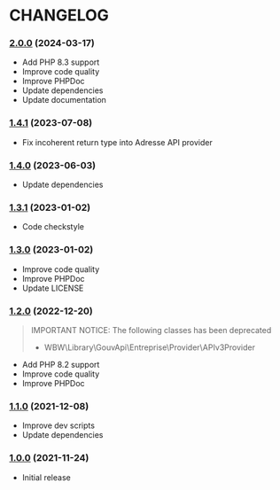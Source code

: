 CHANGELOG
=========

### [2.0.0](https://github.com/webeweb/gouv-api-library/tree/v2.0.0) (2024-03-17)

- Add PHP 8.3 support
- Improve code quality
- Improve PHPDoc
- Update dependencies
- Update documentation

### [1.4.1](https://github.com/webeweb/gouv-api-library/tree/v1.4.1) (2023-07-08)

- Fix incoherent return type into Adresse API provider

### [1.4.0](https://github.com/webeweb/gouv-api-library/tree/v1.4.0) (2023-06-03)

- Update dependencies

### [1.3.1](https://github.com/webeweb/gouv-api-library/tree/v1.3.1) (2023-01-02)

- Code checkstyle

### [1.3.0](https://github.com/webeweb/gouv-api-library/tree/v1.3.0) (2023-01-02)

- Improve code quality
- Improve PHPDoc
- Update LICENSE

### [1.2.0](https://github.com/webeweb/gouv-api-library/tree/v1.2.0) (2022-12-20)

> IMPORTANT NOTICE: The following classes has been deprecated
> - WBW\Library\GouvApi\Entreprise\Provider\APIv3Provider

- Add PHP 8.2 support
- Improve code quality
- Improve PHPDoc

### [1.1.0](https://github.com/webeweb/gouv-api-library/tree/v1.1.0) (2021-12-08)

- Improve dev scripts
- Update dependencies

### [1.0.0](https://github.com/webeweb/gouv-api-library/tree/v1.0.0) (2021-11-24)

- Initial release
